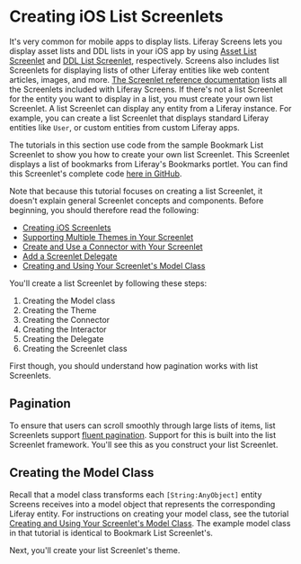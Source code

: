 # Creating iOS List Screenlets [](id=creating-ios-list-screenlets)

It's very common for mobile apps to display lists. Liferay Screens 
lets you display asset lists and DDL lists in your iOS app by using 
[Asset List Screenlet](/develop/reference/-/knowledge_base/7-1/assetlistscreenlet-for-ios) 
and 
[DDL List Screenlet](/develop/reference/-/knowledge_base/7-1/ddllistscreenlet-for-ios), 
respectively. Screens also includes list Screenlets for displaying lists of 
other Liferay entities like web content articles, images, and more. 
[The Screenlet reference documentation](/develop/reference/-/knowledge_base/7-1/screenlets-in-liferay-screens-for-ios) 
lists all the Screenlets included with Liferay Screens. If there's not a list 
Screenlet for the entity you want to display in a list, you must create your own 
list Screenlet. A list Screenlet can display any entity from a Liferay instance. 
For example, you can create a list Screenlet that displays standard Liferay 
entities like `User`, or custom entities from custom Liferay apps. 

The tutorials in this section use code from the sample Bookmark List Screenlet 
to show you how to create your own list Screenlet. This Screenlet displays a 
list of bookmarks from Liferay's Bookmarks portlet. You can find this 
Screenlet's complete code 
[here in GitHub](https://github.com/liferay/liferay-screens/tree/master/ios/Samples/Bookmark/BookmarkListScreenlet). 

Note that because this tutorial focuses on creating a list Screenlet, it doesn't 
explain general Screenlet concepts and components. Before beginning, you should 
therefore read the following: 

- [Creating iOS Screenlets](/develop/tutorials/-/knowledge_base/7-1/creating-ios-screenlets)
- [Supporting Multiple Themes in Your Screenlet](/develop/tutorials/-/knowledge_base/7-1/supporting-multiple-themes-in-your-ios-screenlet)
- [Create and Use a Connector with Your Screenlet ](/develop/tutorials/-/knowledge_base/7-1/create-and-use-a-connector-with-your-screenlet)
- [Add a Screenlet Delegate](/develop/tutorials/-/knowledge_base/7-1/add-a-screenlet-delegate)
- [Creating and Using Your Screenlet's Model Class](/develop/tutorials/-/knowledge_base/7-1/creating-and-using-your-screenlets-model-class)

You'll create a list Screenlet by following these steps: 

1. Creating the Model class
2. Creating the Theme
3. Creating the Connector
4. Creating the Interactor
5. Creating the Delegate
6. Creating the Screenlet class

First though, you should understand how pagination works with list Screenlets. 

## Pagination [](id=pagination)

To ensure that users can scroll smoothly through large lists of items, list 
Screenlets support 
[fluent pagination](http://www.iosnomad.com/blog/2014/4/21/fluent-pagination). 
Support for this is built into the list Screenlet framework. You'll see this as 
you construct your list Screenlet. 

## Creating the Model Class [](id=creating-the-model-class)

Recall that a model class transforms each `[String:AnyObject]` entity Screens 
receives into a model object that represents the corresponding Liferay entity. 
For instructions on creating your model class, see the tutorial 
[Creating and Using Your Screenlet's Model Class](/develop/tutorials/-/knowledge_base/7-1/creating-and-using-your-screenlets-model-class). 
The example model class in that tutorial is identical to Bookmark List 
Screenlet's. 

Next, you'll create your list Screenlet's theme. 
